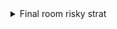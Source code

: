 <details> 
<summary> Final room risky strat </summary>
starting the ultra early can give you enough speed to skip the dash refill and do a bhop off the crumble block

![gif](./images/final.webp)
</details>
